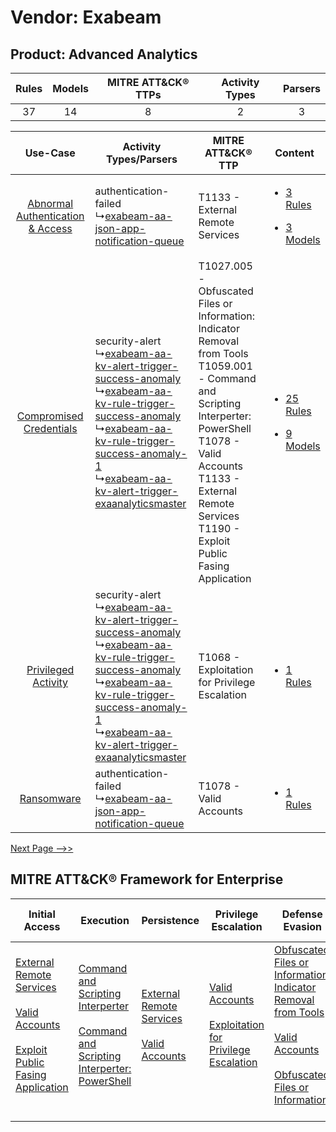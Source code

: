 Vendor: Exabeam
===============
Product: Advanced Analytics
---------------------------
| Rules | Models | MITRE ATT&CK® TTPs | Activity Types | Parsers |
|:-----:|:------:|:------------------:|:--------------:|:-------:|
|  37   |   14   |         8          |       2        |    3    |

|    Use-Case    | Activity Types/Parsers    | MITRE ATT&CK® TTP    | Content    |
|:----:| ---- | ---- | ---- |
| [Abnormal Authentication & Access](../../../UseCases/uc_abnormal_authentication_&_access.md) |  authentication-failed<br> ↳[exabeam-aa-json-app-notification-queue](Ps/pC_exabeamaajsonappnotificationqueue.md)<br>    | T1133 - External Remote Services<br>    | [<ul><li>3 Rules</li></ul><ul><li>3 Models</li></ul>](RM/r_m_exabeam_advanced_analytics_Abnormal_Authentication_&_Access.md) |
|          [Compromised Credentials](../../../UseCases/uc_compromised_credentials.md)          |  security-alert<br> ↳[exabeam-aa-kv-alert-trigger-success-anomaly](Ps/pC_exabeamaakvalerttriggersuccessanomaly.md)<br> ↳[exabeam-aa-kv-rule-trigger-success-anomaly](Ps/pC_exabeamaakvruletriggersuccessanomaly.md)<br> ↳[exabeam-aa-kv-rule-trigger-success-anomaly-1](Ps/pC_exabeamaakvruletriggersuccessanomaly1.md)<br> ↳[exabeam-aa-kv-alert-trigger-exaanalyticsmaster](Ps/pC_exabeamaakvalerttriggerexaanalyticsmaster.md)<br> | T1027.005 - Obfuscated Files or Information: Indicator Removal from Tools<br>T1059.001 - Command and Scripting Interperter: PowerShell<br>T1078 - Valid Accounts<br>T1133 - External Remote Services<br>T1190 - Exploit Public Fasing Application<br> | [<ul><li>25 Rules</li></ul><ul><li>9 Models</li></ul>](RM/r_m_exabeam_advanced_analytics_Compromised_Credentials.md)         |
|    [Privileged Activity](../../../UseCases/uc_privileged_activity.md)    |  security-alert<br> ↳[exabeam-aa-kv-alert-trigger-success-anomaly](Ps/pC_exabeamaakvalerttriggersuccessanomaly.md)<br> ↳[exabeam-aa-kv-rule-trigger-success-anomaly](Ps/pC_exabeamaakvruletriggersuccessanomaly.md)<br> ↳[exabeam-aa-kv-rule-trigger-success-anomaly-1](Ps/pC_exabeamaakvruletriggersuccessanomaly1.md)<br> ↳[exabeam-aa-kv-alert-trigger-exaanalyticsmaster](Ps/pC_exabeamaakvalerttriggerexaanalyticsmaster.md)<br> | T1068 - Exploitation for Privilege Escalation<br>    | [<ul><li>1 Rules</li></ul>](RM/r_m_exabeam_advanced_analytics_Privileged_Activity.md)    |
|    [Ransomware](../../../UseCases/uc_ransomware.md)    |  authentication-failed<br> ↳[exabeam-aa-json-app-notification-queue](Ps/pC_exabeamaajsonappnotificationqueue.md)<br>    | T1078 - Valid Accounts<br>    | [<ul><li>1 Rules</li></ul>](RM/r_m_exabeam_advanced_analytics_Ransomware.md)    |
[Next Page -->>](2_ds_exabeam_advanced_analytics.md)

MITRE ATT&CK® Framework for Enterprise
--------------------------------------
| Initial Access                                                                                                                                                                                                                         | Execution                                                                                                                                                                                    | Persistence                                                                                                                                      | Privilege Escalation                                                                                                                                          | Defense Evasion                                                                                                                                                                                                                                                               | Credential Access | Discovery | Lateral Movement | Collection | Command and Control                                                                                                                       | Exfiltration | Impact |
| -------------------------------------------------------------------------------------------------------------------------------------------------------------------------------------------------------------------------------------- | -------------------------------------------------------------------------------------------------------------------------------------------------------------------------------------------- | ------------------------------------------------------------------------------------------------------------------------------------------------ | ------------------------------------------------------------------------------------------------------------------------------------------------------------- | ----------------------------------------------------------------------------------------------------------------------------------------------------------------------------------------------------------------------------------------------------------------------------- | ----------------- | --------- | ---------------- | ---------- | ----------------------------------------------------------------------------------------------------------------------------------------- | ------------ | ------ |
| [External Remote Services](https://attack.mitre.org/techniques/T1133)<br><br>[Valid Accounts](https://attack.mitre.org/techniques/T1078)<br><br>[Exploit Public Fasing Application](https://attack.mitre.org/techniques/T1190)<br><br> | [Command and Scripting Interperter](https://attack.mitre.org/techniques/T1059)<br><br>[Command and Scripting Interperter: PowerShell](https://attack.mitre.org/techniques/T1059/001)<br><br> | [External Remote Services](https://attack.mitre.org/techniques/T1133)<br><br>[Valid Accounts](https://attack.mitre.org/techniques/T1078)<br><br> | [Valid Accounts](https://attack.mitre.org/techniques/T1078)<br><br>[Exploitation for Privilege Escalation](https://attack.mitre.org/techniques/T1068)<br><br> | [Obfuscated Files or Information: Indicator Removal from Tools](https://attack.mitre.org/techniques/T1027/005)<br><br>[Valid Accounts](https://attack.mitre.org/techniques/T1078)<br><br>[Obfuscated Files or Information](https://attack.mitre.org/techniques/T1027)<br><br> |                   |           |                  |            | [Proxy: Multi-hop Proxy](https://attack.mitre.org/techniques/T1090/003)<br><br>[Proxy](https://attack.mitre.org/techniques/T1090)<br><br> |              |        |